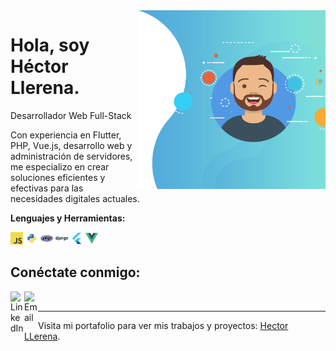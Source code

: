 <img align="right" width="300" src="https://github.com/hllerenaa/hllerenaa/blob/master/img/home-banner-bg.png">

# Hola, soy Héctor Llerena.

Desarrollador Web Full-Stack

Con experiencia en Flutter, PHP, Vue.js, desarrollo web y administración de servidores, me especializo en crear soluciones eficientes y efectivas para las necesidades digitales actuales.

**Lenguajes y Herramientas:**  

<code><img height="20" src="https://raw.githubusercontent.com/github/explore/main/topics/javascript/javascript.png"></code>
<code><img height="20" src="https://raw.githubusercontent.com/github/explore/main/topics/python/python.png"></code>
<code><img height="20" src="https://raw.githubusercontent.com/github/explore/main/topics/php/php.png"></code>
<code><img height="20" src="https://raw.githubusercontent.com/github/explore/main/topics/django/django.png"></code>
<code><img height="20" src="https://raw.githubusercontent.com/github/explore/main/topics/flutter/flutter.png"></code>
<code><img height="20" src="https://raw.githubusercontent.com/github/explore/main/topics/vue/vue.png"></code>

## Conéctate conmigo:

[<img align="left" alt="LinkedIn" width="22px" src="https://cdn.jsdelivr.net/npm/simple-icons@v3/icons/linkedin.svg" />](https://www.linkedin.com/in/hector-llerena-aguilera-465b3a13b/)
[<img align="left" alt="Email" width="22px" src="https://img.icons8.com/fluent/48/000000/gmail.png"/>](mailto:hllerenaa1h@gmail.com)

<br />

---

Visita mi portafolio para ver mis trabajos y proyectos: [Hector LLerena](https://solucionados.live).

